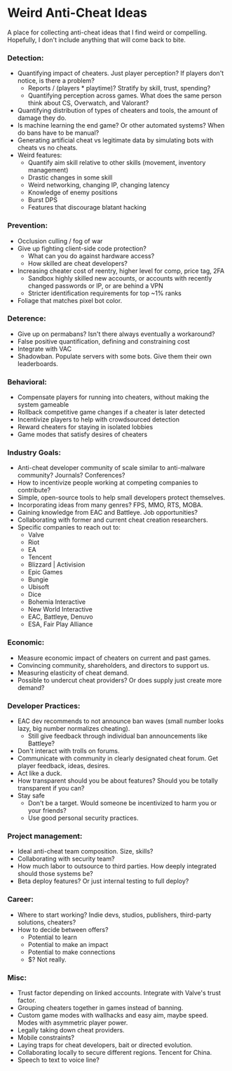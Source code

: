 # Weird Anti-Cheat Ideas
A place for collecting anti-cheat ideas that I find weird or compelling.  
Hopefully, I don't include anything that will come back to bite.

### Detection:  
- Quantifying impact of cheaters. Just player perception? If players don't notice, is there a problem?  
  - Reports / (players * playtime)? Stratify by skill, trust, spending?
  - Quantifying perception across games. What does the same person think about CS, Overwatch, and Valorant?
- Quantifying distribution of types of cheaters and tools, the amount of damage they do. 
- Is machine learning the end game? Or other automated systems? When do bans have to be manual?
- Generating artificial cheat vs legitimate data by simulating bots with cheats vs no cheats.
- Weird features:  
  - Quantify aim skill relative to other skills (movement, inventory management)   
  - Drastic changes in some skill  
  - Weird networking, changing IP, changing latency
  - Knowledge of enemy positions
  - Burst DPS
  - Features that discourage blatant hacking
  
### Prevention:  
- Occlusion culling / fog of war  
- Give up fighting client-side code protection?  
  - What can you do against hardware access?  
  - How skilled are cheat developers?  
- Increasing cheater cost of reentry, higher level for comp, price tag, 2FA  
  - Sandbox highly skilled new accounts, or accounts with recently changed passwords or IP, or are behind a VPN 
  - Stricter identification requirements for top ~1% ranks  
- Foliage that matches pixel bot color.

### Deterence:  
- Give up on permabans? Isn't there always eventually a workaround?  
- False positive quantification, defining and constraining cost  
- Integrate with VAC 
- Shadowban. Populate servers with some bots. Give them their own leaderboards.

### Behavioral:  
- Compensate players for running into cheaters, without making the system gameable  
- Rollback competitive game changes if a cheater is later detected  
- Incentivize players to help with crowdsourced detection  
- Reward cheaters for staying in isolated lobbies
- Game modes that satisfy desires of cheaters

### Industry Goals:
- Anti-cheat developer community of scale similar to anti-malware community? Journals? Conferences?  
- How to incentivize people working at competing companies to contribute?
- Simple, open-source tools to help small developers protect themselves.  
- Incorporating ideas from many genres? FPS, MMO, RTS, MOBA.  
- Gaining knowledge from EAC and Battleye. Job opportunities?  
- Collaborating with former and current cheat creation researchers.
- Specific companies to reach out to:
  - Valve
  - Riot
  - EA
  - Tencent
  - Blizzard | Activision
  - Epic Games
  - Bungie
  - Ubisoft
  - Dice
  - Bohemia Interactive
  - New World Interactive
  - EAC, Battleye, Denuvo
  - ESA, Fair Play Alliance

### Economic:  
- Measure economic impact of cheaters on current and past games.  
- Convincing community, shareholders, and directors to support us.  
- Measuring elasticity of cheat demand.  
- Possible to undercut cheat providers? Or does supply just create more demand?  

### Developer Practices:  
- EAC dev recommends to not announce ban waves (small number looks lazy, big number normalizes cheating).  
  - Still give feedback through individual ban announcements like Battleye?  
- Don't interact with trolls on forums.  
- Communicate with community in clearly designated cheat forum. Get player feedback, ideas, desires.  
- Act like a duck.  
- How transparent should you be about features? Should you be totally transparent if you can?  
- Stay safe
  - Don't be a target. Would someone be incentivized to harm you or your friends?  
  - Use good personal security practices.  
  
### Project management:  
- Ideal anti-cheat team composition. Size, skills?  
- Collaborating with security team?  
- How much labor to outsource to third parties. How deeply integrated should those systems be?  
- Beta deploy features? Or just internal testing to full deploy? 

### Career:
- Where to start working? Indie devs, studios, publishers, third-party solutions, cheaters?
- How to decide between offers?
  - Potential to learn
  - Potential to make an impact
  - Potential to make connections
  - $? Not really.

### Misc:  
- Trust factor depending on linked accounts. Integrate with Valve's trust factor.  
- Grouping cheaters together in games instead of banning.  
- Custom game modes with wallhacks and easy aim, maybe speed. Modes with asymmetric player power.  
- Legally taking down cheat providers.  
- Mobile constraints?  
- Laying traps for cheat developers, bait or directed evolution.  
- Collaborating locally to secure different regions. Tencent for China.
- Speech to text to voice line?
